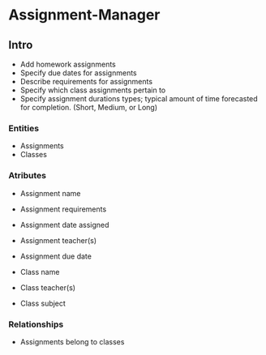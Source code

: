 # Assignment-Manager
## Intro
* Add homework assignments
* Specify due dates for assignments
* Describe requirements for assignments
* Specify which class assignments pertain to
* Specify assignment durations types; typical amount of time forecasted for completion. (Short, Medium, or Long)

### Entities
* Assignments
* Classes

### Atributes
* Assignment name
* Assignment requirements
* Assignment date assigned
* Assignment teacher(s)
* Assignment due date

* Class name
* Class teacher(s)
* Class subject


### Relationships
* Assignments belong to classes
